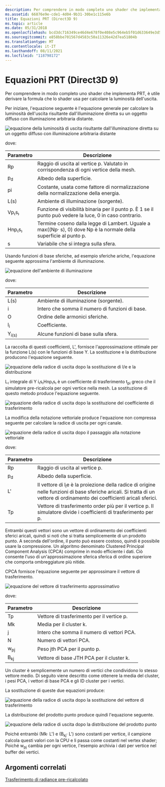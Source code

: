 ```yaml
---
description: Per comprendere in modo completo uno shader che implementa PRT, è utile derivare la formula che lo shader usa per calcolare la luminosità dell'uscita.
ms.assetid: 66876e9e-cde1-4d04-9b31-30be1c115e6b
title: Equazioni PRT (Direct3D 9)
ms.topic: article
ms.date: 05/31/2018
ms.openlocfilehash: bcd3dc716349ce46d4e678f0e408e5c964eb5f01d633649e3d512db6115c0267
ms.sourcegitcommit: e858bbe701567d4583c50a11326e42d7ea51804b
ms.translationtype: MT
ms.contentlocale: it-IT
ms.lasthandoff: 08/11/2021
ms.locfileid: "118798172"
---
```

# <a name="prt-equations-direct3d-9"></a>Equazioni PRT (Direct3D 9)

Per comprendere in modo completo uno shader che implementa PRT, è utile derivare la formula che lo shader usa per calcolare la luminosità dell'uscita.

Per iniziare, l'equazione seguente è l'equazione generale per calcolare la luminosità dell'uscita risultante dall'illuminazione diretta su un oggetto diffuso con illuminazione arbitraria distante.

![equazione della luminosità di uscita risultante dall'illuminazione diretta su un oggetto diffuso con illuminazione arbitraria distante](images/prt-theory-eq1.png)

dove:



| Parametro     | Descrizione                                                                                             |
|---------------|---------------------------------------------------------------------------------------------------------|
| Rp            | Raggio di uscita al vertice p. Valutato in corrispondenza di ogni vertice della mesh.                                   |
| p<sub>d</sub> | Albedo della superficie.                                                                              |
| pi            | Costante, usata come fattore di normalizzazione della normalizzazione della energia.                                        |
| L(s)          | Ambiente di illuminazione (sorgente).                                                             |
| Vp₍s₎         | Funzione di visibilità binaria per il punto p. È 1 se il punto può vedere la luce, 0 in caso contrario.             |
| Hnp₍s₎        | Termine coseno dalla legge di Lambert. Uguale a max((Np· s), 0) dove Np è la normale della superficie al punto p. |
| s             | Variabile che si integra sulla sfera.                                                           |



 

Usando funzioni di base sferiche, ad esempio sferiche ariche, l'equazione seguente approssima l'ambiente di illuminazione.

![equazione dell'ambiente di illuminazione](images/prt-theory-eq2.png)

dove:



| Parametro        | Descrizione                                              |
|------------------|----------------------------------------------------------|
| L(s)             | Ambiente di illuminazione (sorgente).              |
| i                | Intero che somma il numero di funzioni di base. |
| O                | Ordine delle armonici sferiche.                        |
| l<sub>i</sub>    | Coefficiente.                                           |
| Y<sub>i(s)</sub> | Alcune funzioni di base sulla sfera.                     |



 

La raccolta di questi coefficienti, L', fornisce l'approssimazione ottimale per la funzione L(s) con le funzioni di base Y. La sostituzione e la distribuzione producono l'equazione seguente.

![equazione della radice di uscita dopo la sostituzione di l/e e la distribuzione](images/prt-theory-eq3.png)

L₍ integrale di Y i₍s₎Hnp₍s₎ è un coefficiente di trasferimento t<sub>pi</sub> greco che il simulatore pre-ricalcola per ogni vertice nella mesh.<sub></sub> La sostituzione di questo metodo produce l'equazione seguente.

![equazione della radice di uscita dopo la sostituzione del coefficiente di trasferimento](images/prt-theory-eq4.png)

La modifica della notazione vettoriale produce l'equazione non compressa seguente per calcolare la radice di uscita per ogni canale.

![equazione della radice di uscita dopo il passaggio alla notazione vettoriale](images/prt-theory-eq5.png)

dove:



| Parametro     | Descrizione                                                                                                                                                                         |
|---------------|-------------------------------------------------------------------------------------------------------------------------------------------------------------------------------------|
| Rp            | Raggio di uscita al vertice p.                                                                                                                                                      |
| p<sub>d</sub> | Albedo della superficie.                                                                                                                                                          |
| L'            | Il vettore di l<sub>i</sub>e è la proiezione della radice di origine nelle funzioni di base sferiche aricali. Si tratta di un vettore di ordinamento dei coefficienti aricali sferici. |
| Tp            | Vettore di trasferimento order più per il vertice p. Il simulatore divide i coefficienti di trasferimento per p.                                                                                       |



 

Entrambi questi vettori sono un vettore di ordinamento dei coefficienti sferici aricali, quindi si noti che si tratta semplicemente di un prodotto punto. A seconda dell'ordine, il punto può essere costoso, quindi è possibile usare la compressione. Un algoritmo denominato Clustered Principal Component Analysis (CPCA) comprime in modo efficiente i dati. Ciò consente l'uso di un'approssimazione sferica sferica di ordine superiore che comporta ombreggiature più nitide.

CPCA fornisce l'equazione seguente per approssimare il vettore di trasferimento.

![equazione del vettore di trasferimento approssimativo](images/prt-theory-eq6.png)

dove:



| Parametro      | Descrizione                                          |
|----------------|------------------------------------------------------|
| Tp             | Vettore di trasferimento per il vertice p.                    |
| Mk             | Media per il cluster k.                              |
| j              | Intero che somma il numero di vettori PCA. |
| N              | Numero di vettori PCA.                           |
| w<sub>pj</sub> | Peso jth PCA per il punto p.                      |
| B<sub>kj</sub> | Vettore di base JTH PCA per il cluster k.              |



 

Un cluster è semplicemente un numero di vertici che condividono lo stesso vettore medio. Di seguito viene descritto come ottenere la media del cluster, i pesi PCA, i vettori di base PCA e gli ID cluster per i vertici.

La sostituzione di queste due equazioni produce:

![equazione della radice di uscita dopo la sostituzione del vettore di trasferimento](images/prt-theory-eq7.png)

La distribuzione del prodotto punto produce quindi l'equazione seguente.

![equazione della radice di uscita dopo la distribuzione del prodotto punto](images/prt-theory-eq8.png)

Poiché entrambi (Mk· L') e (B<sub>kj</sub>· L') sono costanti per vertice, il campione calcola questi valori con la CPU e li passa come costanti nel vertex shader; Poiché w<sub>pj</sub> cambia per ogni vertice, l'esempio archivia i dati per vertice nel buffer dei vertici.

## <a name="related-topics"></a>Argomenti correlati

<dl> <dt>

[Trasferimento di radiance pre-ricalcolato](precomputed-radiance-transfer.md)
</dt> </dl>

 

 



